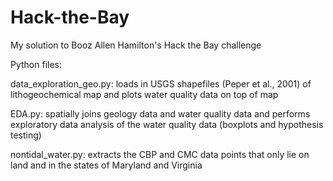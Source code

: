 # Hack-the-Bay
My solution to Booz Allen Hamilton's Hack the Bay challenge

Python files:

data_exploration_geo.py: loads in USGS shapefiles (Peper et al., 2001) of lithogeochemical map and plots water quality data on top of map

EDA.py: spatially joins geology data and water quality data and performs exploratory data analysis of the water quality data (boxplots and hypothesis testing)

nontidal_water.py: extracts the CBP and CMC data points that only lie on land and in the states of Maryland and Virginia
